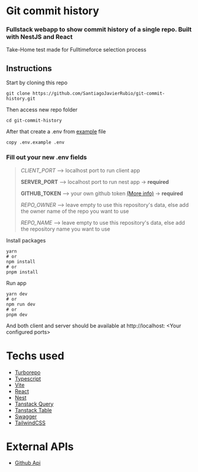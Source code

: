 # Git commit history
### Fullstack webapp to show commit history of a single repo. Built with NestJS and React

Take-Home test made for Fulltimeforce selection process

## Instructions
Start by cloning this repo
```
git clone https://github.com/SantiagoJavierRubio/git-commit-history.git
```
Then access new repo folder
```
cd git-commit-history
```
After that create a .env from [example](.env.example) file
```
copy .env.example .env
```

### Fill out your new .env fields
> *CLIENT_PORT* --> localhost port to run client app 
> 
> **SERVER_PORT** --> localhost port to run nest app -> **required**
> 
> **GITHUB_TOKEN** --> your own github token [(More info)](https://docs.github.com/en/authentication/keeping-your-account-and-data-secure/managing-your-personal-access-tokens#creating-a-personal-access-token-classic) -> **required**
>
> *REPO_OWNER* --> leave empty to use this repository's data, else add the owner name of the repo you want to use
>
> *REPO_NAME* --> leave empty to use this repository's data, else add the repository name you want to use

Install packages
```
yarn
# or
npm install
# or
pnpm install
```

Run app
```
yarn dev
# or
npm run dev
# or
pnpm dev
```

And both client and server should be available at http://localhost: \<Your configured ports>

# Techs used

* [Turborepo](https://turbo.build/repo)
* [Typescript](https://www.typescriptlang.org/)
* [Vite](https://vitejs.dev/)
* [React](https://react.dev/)
* [Nest](https://nestjs.com/)
* [Tanstack Query](https://tanstack.com/query/v4/docs/react/overview)
* [Tanstack Table](https://tanstack.com/table/v8)
* [Swagger](https://swagger.io/specification/)
* [TailwindCSS](https://tailwindcss.com/)

# External APIs

* [Github Api](https://docs.github.com/en/rest?apiVersion=2022-11-28)

